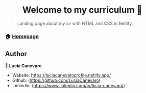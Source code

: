 <h1 align="center">Welcome to my curriculum 👋</h1>

> Landing page about my cv with HTML and CSS in Netlify

### 🏠 [Homepage](https://luciacanevaroprofile.netlify.app/)

## Author

👤 **Lucía Canevaro**

* Website: https://luciacanevaroprofile.netlify.app/
* Github: (https://github.com/LuciaCanevaro)
* LinkedIn: (https://www.linkedin.com/in/lucia-canevaro/)